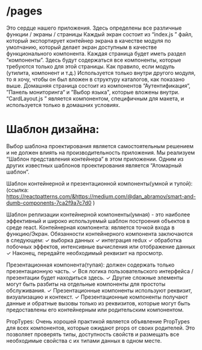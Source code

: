 # /pages

Это сердце нашего приложения.
Здесь определены все различные функции / экраны / страницы
Каждый экран состоит из “index.js ” файл, который экспортирует контейнер экрана в качестве модуля по умолчанию, который делает экран доступным в качестве функционального компонента.
Каждая страница будет иметь раздел “компоненты”. Здесь будут содержаться все компоненты, которые требуются только для этой страницы.
Как правило, если модуль (утилита, компонент и т.д.) Используется только внутри другого модуля, то я хочу, чтобы он был вложен в структуру каталогов, как показано выше.
Домашняя страница состоит из компонентов “Аутентификация“, ”Панель мониторинга“ и ”Выбор языка", которые вложены внутри.
“CardLayout.js ” является компонентом, специфичным для макета, и используется только в домашних условиях.

# Шаблон дизайна:

Выбор шаблона проектирования является самостоятельным решением и не должен влиять на производительность приложения. Мы реализуем “Шаблон представления контейнера” в этом приложении. Одним из других известных шаблонов проектирования является “Атомарный шаблон”.

Шаблон контейнерной и презентационной компоненты(умной и тупой):
(ссылка: https://reactpatterns.com/&https://medium.com/@dan_abramov/smart-and-dumb-components-7ca2f9a7c7d0 )

Шаблон реплизации контейнерной компоненты(умная) - это наиболее эффективный и широко используемый шаблон построения объектов в среде react.
Контейнерная компонента: является точкой входа в функцию/Экран. Обязанности контейнерного компонента заключаются в следующем:
✓ выборка данных
✓ интеграция redux
✓ обработка побочных эффектов, интенсивные вычисления или отображение данных
✓ Наконец, передайте необходимый реквизит на просмотр.

Презентационная компонента(тупая): должен содержать только презентационную часть.
✓ Вся логика пользовательского интерфейса / презентации будет находиться здесь.
✓ Другие сложные элементы могут быть разбиты на отдельные компоненты для простоты обслуживания.
✓ Презентационные компоненты используют реквизит, визуализацию и контекст.
✓ Презентационные компоненты получают данные и обратные вызовы только из реквизитов, которые могут быть предоставлены его контейнерным или родительским компонентом.

PropTypes: Очень хорошей практикой является объявление PropTypes для всех компонентов, которые ожидают props от своих родителей. Это позволяет проверять типы, доступность свойств и размещать все необходимые свойства с их типами данных в одном месте.
